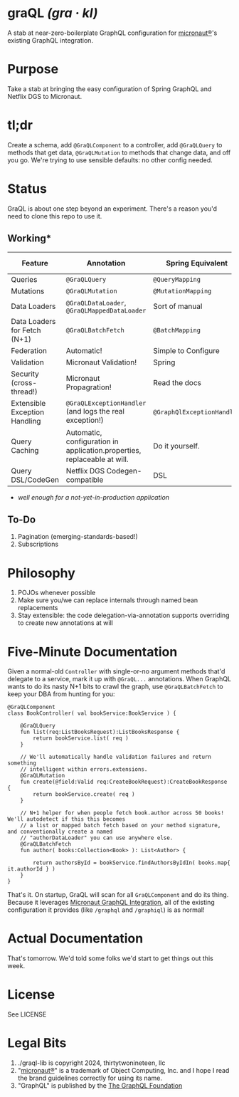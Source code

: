 # graQL _(gra · kl)_ 

A stab at near-zero-boilerplate GraphQL configuration for [micronaut®](https://micronaut.io/)'s existing GraphQL
integration.

# Purpose

Take a stab at bringing the easy configuration of Spring GraphQL and Netflix DGS to Micronaut. 

# tl;dr 

Create a schema, add `@GraQLComponent` to a controller, add `@GraQLQuery` to methods that get data, `@GraQLMutation`
to methods that change data, and off you go. We're trying to use sensible defaults: no other config needed. 

# Status

GraQL is about one step beyond an experiment. There's a reason you'd need to clone this repo to use it.

## Working*

| Feature                       | Annotation                                                               | Spring Equivalent          | DGS Equivalent                |
|-------------------------------|--------------------------------------------------------------------------|----------------------------|-------------------------------|
| Queries                       | `@GraQLQuery`                                                            | `@QueryMapping`            | `@DgsQuery`                   |
| Mutations                     | `@GraQLMutation`                                                         | `@MutationMapping`         | `@DgsMutation`                |
| Data Loaders                  | `@GraQLDataLoader`, `@GraQLMappedDataLoader`                             | Sort of manual             | `@DgsDataLoader`              |
| Data Loaders for Fetch (N+1)  | `@GraQLBatchFetch`                                                       | `@BatchMapping`            | Sort of manual                |
| Federation                    | Automatic!                                                               | Simple to Configure        | Automatic!                    |
| Validation                    | Micronaut Validation!                                                    | Spring                     | Spring                        |
| Security (cross-thread!)      | Micronaut Propagration!                                                  | Read the docs | Read the docs                 | 
| Extensible Exception Handling | `@GraQLExceptionHandler` (and logs the real exception!)                  | `@GraphQlExceptionHandler` | Roll your own (but it's easy) |
| Query Caching                 | Automatic, configuration in application.properties, replaceable at will. | Do it yourself.            | Just add their bean           |          |
| Query DSL/CodeGen | Netflix DGS Codegen-compatible                                           | DSL | DGS CodeGen                   |

* _well enough for a not-yet-in-production application_


## To-Do

1. Pagination (emerging-standards-based!)
2. Subscriptions

# Philosophy

1. POJOs whenever possible
2. Make sure you/we can replace internals through named bean replacements
3. Stay extensible: the code delegation-via-annotation supports overriding to create new annotations at will

# Five-Minute Documentation

Given a normal-old `Controller` with single-or-no argument methods that'd delegate to a service, mark it up with
`@GraQL...` annotations. When GraphQL wants to do its nasty N+1 bits to crawl the graph, use `@GraQLBatchFetch` to
keep your DBA from hunting for you:

```
@GraQLComponent
class BookController( val bookService:BookService ) {

    @GraQLQuery
    fun list(req:ListBooksRequest):ListBooksResponse {
        return bookService.list( req )
    }
    
    // We'll automatically handle validation failures and return something
    // intelligent within errors.extensions.
    @GraQLMutation
    fun create(@field:Valid req:CreateBookRequest):CreateBookResponse {
        return bookService.create( req )
    }
    
    // N+1 helper for when people fetch book.author across 50 books! We'll autodetect if this this becomes
    // a list or mapped batch fetch based on your method signature, and conventionally create a named
    // "authorDataLoader" you can use anywhere else.
    @GraQLBatchFetch 
    fun author( books:Collection<Book> ): List<Author> {
        
        return authorsById = bookService.findAuthorsByIdIn( books.map{ it.authorId } )
    }
}
```
That's it. On startup, GraQL will scan for all `GraQLComponent` and do its thing. Because it leverages [Micronaut
GraphQL Integration](https://micronaut-projects.github.io/micronaut-graphql/4.4.0/guide/), all of the existing 
configuration it provides (like `/graphql` and `/graphiql`) is as normal!

# Actual Documentation

That's tomorrow. We'd told some folks we'd start to get things out this week.

# License

See LICENSE

# Legal Bits

1. ./graql-lib is copyright 2024, thirtytwonineteen, llc
2. "[micronaut®](https://micronaut.io/)" is a trademark of Object Computing, Inc. and I hope I read the brand guidelines correctly for using its
name.
2. "GraphQL" is published by the [The GraphQL Foundation](https://graphql.org/)

